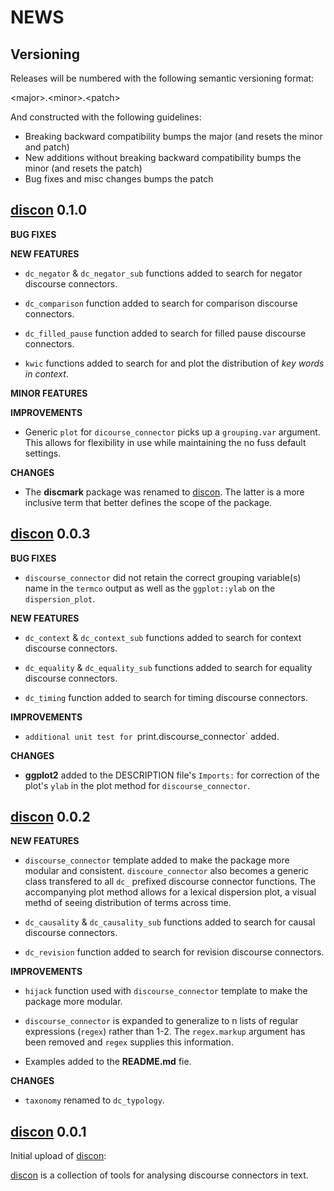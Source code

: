 NEWS 
====

Versioning
----------

Releases will be numbered with the following semantic versioning format:

&lt;major&gt;.&lt;minor&gt;.&lt;patch&gt;

And constructed with the following guidelines:

* Breaking backward compatibility bumps the major (and resets the minor 
  and patch)
* New additions without breaking backward compatibility bumps the minor 
  (and resets the patch)
* Bug fixes and misc changes bumps the patch

 <a href="https://github.com/trinker/discon" target="_blank">discon</a> 0.1.0  
----------------------------------------------------------------

**BUG FIXES**

**NEW FEATURES**

* `dc_negator` & `dc_negator_sub` functions added to search for negator discourse 
  connectors.

* `dc_comparison` function added to search for comparison discourse connectors.

* `dc_filled_pause` function added to search for filled pause discourse connectors.

* `kwic` functions added to search for  and plot the distribution of 
  *key words in context*.

**MINOR FEATURES**

**IMPROVEMENTS**

* Generic `plot` for `dicourse_connector` picks up a `grouping.var` argument.
  This allows for flexibility in use while maintaining the no fuss default 
  settings.

**CHANGES**

* The **discmark** package was renamed to  <a href="https://github.com/trinker/discon" target="_blank">discon</a>.  The latter is a more 
  inclusive term that better defines the scope of the package.


 <a href="https://github.com/trinker/discon" target="_blank">discon</a> 0.0.3   
----------------------------------------------------------------

**BUG FIXES**

* `discourse_connector` did not retain the correct grouping variable(s) name in the
  `termco` output as well as the `ggplot::ylab` on the `dispersion_plot`.  

**NEW FEATURES**

* `dc_context` & `dc_context_sub` functions added to search for context discourse 
  connectors.

* `dc_equality` & `dc_equality_sub` functions added to search for equality 
  discourse connectors.

* `dc_timing` function added to search for timing discourse connectors.

**IMPROVEMENTS**

* `additional unit test for `print.discourse_connector` added.

**CHANGES**

* **ggplot2** added to the DESCRIPTION file's `Imports:` for correction of the 
  plot's `ylab` in the plot method for `discourse_connector`.



 <a href="https://github.com/trinker/discon" target="_blank">discon</a> 0.0.2   
----------------------------------------------------------------

**NEW FEATURES**

* `discourse_connector` template added to make the package more modular and 
  consistent.  `discoure_connector` also becomes a generic class transfered to all 
  `dc_` prefixed discourse connector functions.  The accompanying plot method 
  allows for a lexical dispersion plot, a visual methd of seeing distribution of 
  terms across time.

* `dc_causality` & `dc_causality_sub` functions added to search for causal discourse 
  connectors.

* `dc_revision` function added to search for revision discourse connectors.

**IMPROVEMENTS**

* `hijack` function used with `discourse_connector` template to make the package 
  more modular.

* `discourse_connector` is expanded to generalize to n lists of regular expressions 
  (`regex`) rather than 1-2.  The `regex.markup` argument has been removed and
  `regex` supplies this information.

* Examples added to the **README.md** fie.

**CHANGES**

* `taxonomy` renamed to `dc_typology`.


 <a href="https://github.com/trinker/discon" target="_blank">discon</a> 0.0.1 
----------------------------------------------------------------

Initial upload of  <a href="https://github.com/trinker/discon" target="_blank">discon</a>:

 <a href="https://github.com/trinker/discon" target="_blank">discon</a> is a collection of tools for analysing discourse connectors in text. 
